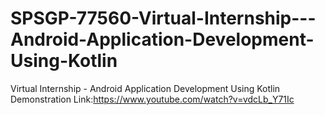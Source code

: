 # SPSGP-77560-Virtual-Internship---Android-Application-Development-Using-Kotlin
Virtual Internship - Android Application Development Using Kotlin
Demonstration Link:https://www.youtube.com/watch?v=vdcLb_Y71Ic
